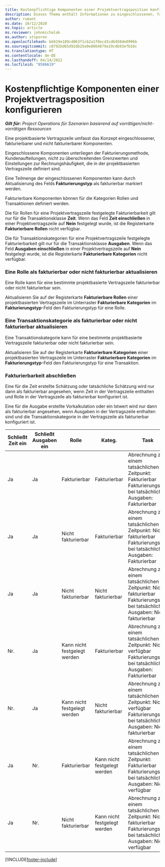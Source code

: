 ```yaml
---
title: Kostenpflichtige Komponenten einer Projektvertragsposition konfigurieren
description: Dieses Thema enthält Informationen zu eingeschlossenen, fakturierbaren und nicht fakturierbaren Komponenten in Vertragszeilen.
author: rumant
ms.date: 10/12/2020
ms.topic: article
ms.reviewer: johnmichalak
ms.author: stsporen
ms.openlocfilehash: bd419e189cd063f1cb2a1f0ecd3cd6450de0996b
ms.sourcegitcommit: c0792bd65d92db25e0e8864879a19c4b93efb10c
ms.translationtype: HT
ms.contentlocale: de-DE
ms.lasthandoff: 04/14/2022
ms.locfileid: "8586619"
---
```

# <a name="configure-chargeable-components-of-a-project-contract-line"></a>Kostenpflichtige Komponenten einer Projektvertragsposition konfigurieren

_**Gilt für:** Project Operations für Szenarien basierend auf vorrätigen/nicht-vorrätigen Ressourcen_

Eine projektbasierte Vertragszeile umfasst das Konzept eingeschlossener, fakturierbarer und nicht fakturierbarer Komponenten.

Eingeschlossene Komponenten unterliegen der Fakturierungsmethode, Kundenaufteilungen, nicht zu überschreitenden Grenzwerten und Einstellungen zur Rechnungshäufigkeit, die in der projektbasierten Vertragszeile definiert sind.

Eine Teilmenge der eingeschlossenen Komponenten kann durch Aktualisierung des Felds **Fakturierungstyp** als fakturierbar markiert werden.

Fakturierbare Komponenten können für die Kategorien Rollen und Transaktionen definiert werden.

Die für Rollen für eine Projektvertragszeile festgelegte Fakturierbarkeit gilt nur für die Transaktionsklasse **Zeit**. Wenn das Feld **Zeit einschließen** in einer Projektvertragszeile auf **Nein** festgelegt wurde, ist die Registerkarte **Fakturierbare Rollen** nicht verfügbar.

Die für Transaktionskategorien für eine Projektvertragszeile festgelegte Fakturierbarkeit gilt nur für die Transaktionsklasse **Ausgaben**. Wenn das Feld **Ausgaben einschließen** in einer Projektvertragszeile auf **Nein** festgelegt wurde, ist die Registerkarte **Fakturierbare Kategorien** nicht verfügbar.

### <a name="update-a-role-to-be-chargeable-or-non-chargeable"></a>Eine Rolle als fakturierbar oder nicht fakturierbar aktualisieren

Eine Rolle kann für eine bestimmte projektbasierte Vertragszeile fakturierbar oder nicht fakturierbar sein.

Aktualisieren Sie auf der Registerkarte **Fakturierbare Rollen** einer projektbasierten Vertragszeile im Unterraster **Fakturierbare Kategorien** im **Fakturierungstyp**-Feld den Fakturierungstyp für eine Rolle.

### <a name="update-a-transaction-category-to-be-chargeable-or-non-chargeable"></a>Eine Transaktionskategorie als fakturierbar oder nicht fakturierbar aktualisieren

Eine Transaktionskategorie kann für eine bestimmte projektbasierte Vertragszeile fakturierbar oder nicht fakturierbar sein.

Aktualisieren Sie auf der Registerkarte **Fakturierbare Kategorien** einer projektbasierten Vertragszeile im Unterraster **Fakturierbare Kategorien** im **Fakturierungstyp**-Feld den Fakturierungstyp für eine Transaktion.

### <a name="resolve-chargeability"></a>Fakturierbarkeit abschließen

Eine für die Zeit erstellte Schätzung oder tatsächliche Schätzung wird nur dann als fakturierbar angesehen, wenn Zeit in der Vertragszeile enthalten und Rolle in der Vertragszeile als fakturierbar konfiguriert ist.

Eine für die Ausgabe erstellte Vorkalkulation oder ein Istwert wird nur dann als fakturierbar angesehen, wenn Ausgaben in der Vertragszeile enthalten sind und die Transaktionskategorie in der Vertragszeile als fakturierbar konfiguriert ist.

| Schließt Zeit ein | Schließt Ausgaben ein | Rolle | Kateg. | Task |
| --- | --- | --- | --- | --- |
| Ja | Ja | Fakturierbar | Fakturierbar | Abrechnung zu einem tatsächlichen Zeitpunkt: Fakturierbar </br>Fakturierungstyp bei tatsächlichen Ausgaben: Fakturierbar |
| Ja | Ja | Nicht fakturierbar | Fakturierbar | Abrechnung zu einem tatsächlichen Zeitpunkt: Nicht fakturierbar </br>Fakturierungstyp bei tatsächlichen Ausgaben: Fakturierbar |
| Ja | Ja | Nicht fakturierbar | Nicht fakturierbar | Abrechnung zu einem tatsächlichen Zeitpunkt: Nicht fakturierbar </br>Fakturierungstyp bei tatsächlichen Ausgaben: Nicht fakturierbar |
| Nr. | Ja | Kann nicht festgelegt werden | Fakturierbar | Abrechnung zu einem tatsächlichen Zeitpunkt: Nicht verfügbar </br>Fakturierungstyp bei tatsächlichen Ausgaben: Fakturierbar |
| Nr. | Ja | Kann nicht festgelegt werden | Nicht fakturierbar | Abrechnung zu einem tatsächlichen Zeitpunkt: Nicht verfügbar </br>Fakturierungstyp bei tatsächlichen Ausgaben: Nicht fakturierbar |
| Ja | Nr. | Fakturierbar | Kann nicht festgelegt werden | Abrechnung zu einem tatsächlichen Zeitpunkt: Fakturierbar </br>Fakturierungstyp bei tatsächlichen Ausgaben: Nicht verfügbar |
| Ja | Nr. | Nicht fakturierbar | Kann nicht festgelegt werden | Abrechnung zu einem tatsächlichen Zeitpunkt: Nicht fakturierbar </br> Fakturierungstyp bei tatsächlichen Ausgaben: Nicht verfügbar |


[!INCLUDE[footer-include](../includes/footer-banner.md)]
